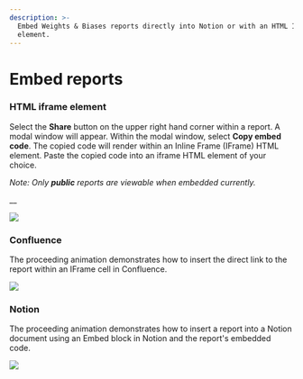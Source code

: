 ```yaml
---
description: >-
  Embed Weights & Biases reports directly into Notion or with an HTML IFrame
  element.
---
```


# Embed reports

### HTML iframe element

Select the **Share** button on the upper right hand corner within a report. A modal window will appear. Within the modal window, select **Copy embed code**. The copied code will render within an Inline Frame (IFrame)  HTML element. Paste the copied code into an iframe HTML element of your choice.&#x20;

_Note: Only **public** reports are viewable when embedded currently._

__

![](../../.gitbook/assets/get\_embed\_url.gif)

### Confluence

The proceeding animation demonstrates how to insert the direct link to the report within an IFrame cell in Confluence.

![](../../.gitbook/assets/embed\_iframe\_confluence.gif)

### Notion

The proceeding animation demonstrates how to insert a report into a Notion document using an Embed block in Notion and the report's embedded code.

![](../../.gitbook/assets/embed\_iframe\_notion.gif)

##
